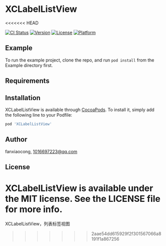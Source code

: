 # XCLabelListView
<<<<<<< HEAD

[![CI Status](https://img.shields.io/travis/fanxiaocong/XCLabelListView.svg?style=flat)](https://travis-ci.org/fanxiaocong/XCLabelListView)
[![Version](https://img.shields.io/cocoapods/v/XCLabelListView.svg?style=flat)](https://cocoapods.org/pods/XCLabelListView)
[![License](https://img.shields.io/cocoapods/l/XCLabelListView.svg?style=flat)](https://cocoapods.org/pods/XCLabelListView)
[![Platform](https://img.shields.io/cocoapods/p/XCLabelListView.svg?style=flat)](https://cocoapods.org/pods/XCLabelListView)

## Example

To run the example project, clone the repo, and run `pod install` from the Example directory first.

## Requirements

## Installation

XCLabelListView is available through [CocoaPods](https://cocoapods.org). To install
it, simply add the following line to your Podfile:

```ruby
pod 'XCLabelListView'
```

## Author

fanxiaocong, 1016697223@qq.com

## License

XCLabelListView is available under the MIT license. See the LICENSE file for more info.
=======
XCLabelListView，列表标签视图
>>>>>>> 2aae54dd615929f2f301567066a8191f1a867256
